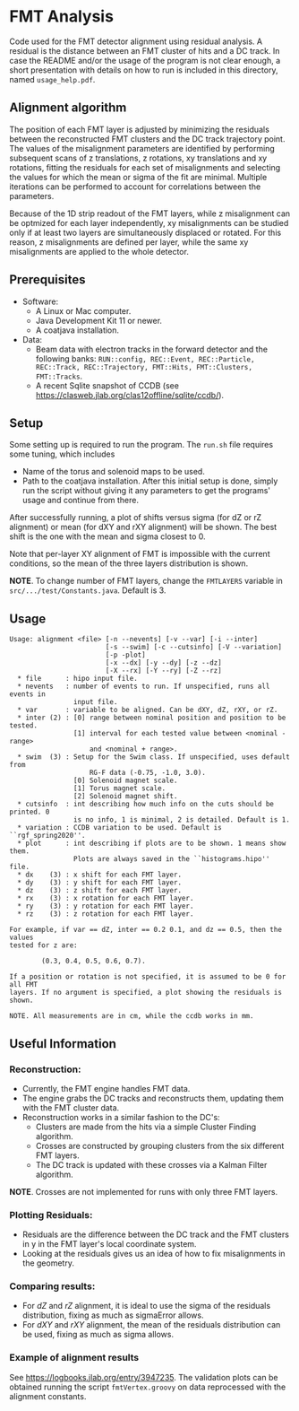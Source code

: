 # FMT Analysis
Code used for the FMT detector alignment using residual analysis. A residual is the distance between
an FMT cluster of hits and a DC track. In case the README and/or the usage of the program is not
clear enough, a short presentation with details on how to run is included in this directory, named
`usage_help.pdf`.

## Alignment algorithm
The position of each FMT layer is adjusted by minimizing the residuals between the reconstructed FMT
clusters and the DC track trajectory point. The values of the misalignment parameters are identified
by performing subsequent scans of z translations, z rotations, xy translations and xy rotations,
fitting the residuals for each set of misalignments and selecting the values for which the mean or
sigma of the fit are minimal. Multiple iterations can be performed to account for correlations
between the parameters.

 Because of the 1D strip readout of the FMT layers, while z misalignment can be optmized for each
 layer independently, xy misalignments can be studied only if at least two layers are simultaneously
 displaced or rotated. For this reason, z misalignments are defined per layer, while the same xy
 misalignments are applied to the whole detector.

## Prerequisites
* Software:
  * A Linux or Mac computer.
  * Java Development Kit 11 or newer.
  * A coatjava installation.
* Data:
  * Beam data with electron tracks in the forward detector and the following banks: `RUN::config,
  REC::Event, REC::Particle, REC::Track, REC::Trajectory, FMT::Hits, FMT::Clusters, FMT::Tracks`.
  * A recent Sqlite snapshot of CCDB (see https://clasweb.jlab.org/clas12offline/sqlite/ccdb/).

## Setup
Some setting up is required to run the program. The `run.sh` file requires some tuning, which
includes
* Name of the torus and solenoid maps to be used.
* Path to the coatjava installation.
After this initial setup is done, simply run the script without giving it any parameters to get the
programs' usage and continue from there.

After successfully running, a plot of shifts versus sigma (for dZ or rZ alignment) or mean (for dXY
    and rXY alignment) will be shown. The best shift is the one with the mean and sigma closest to
    0.

Note that per-layer XY alignment of FMT is impossible with the current conditions, so the mean of
the three layers distribution is shown.

**NOTE**. To change number of FMT layers, change the `FMTLAYERS` variable in
`src/.../test/Constants.java`. Default is 3.

## Usage
```
Usage: alignment <file> [-n --nevents] [-v --var] [-i --inter]
                        [-s --swim] [-c --cutsinfo] [-V --variation]
                        [-p -plot]
                        [-x --dx] [-y --dy] [-z --dz]
                        [-X --rx] [-Y --ry] [-Z --rz]
  * file      : hipo input file.
  * nevents   : number of events to run. If unspecified, runs all events in
                input file.
  * var       : variable to be aligned. Can be dXY, dZ, rXY, or rZ.
  * inter (2) : [0] range between nominal position and position to be tested.
                [1] interval for each tested value between <nominal - range>
                    and <nominal + range>.
  * swim  (3) : Setup for the Swim class. If unspecified, uses default from
                    RG-F data (-0.75, -1.0, 3.0).
                [0] Solenoid magnet scale.
                [1] Torus magnet scale.
                [2] Solenoid magnet shift.
  * cutsinfo  : int describing how much info on the cuts should be printed. 0
                is no info, 1 is minimal, 2 is detailed. Default is 1.
  * variation : CCDB variation to be used. Default is ``rgf_spring2020''.
  * plot      : int describing if plots are to be shown. 1 means show them.
                Plots are always saved in the ``histograms.hipo'' file.
  * dx    (3) : x shift for each FMT layer.
  * dy    (3) : y shift for each FMT layer.
  * dz    (3) : z shift for each FMT layer.
  * rx    (3) : x rotation for each FMT layer.
  * ry    (3) : y rotation for each FMT layer.
  * rz    (3) : z rotation for each FMT layer.

For example, if var == dZ, inter == 0.2 0.1, and dz == 0.5, then the values
tested for z are:

        (0.3, 0.4, 0.5, 0.6, 0.7).

If a position or rotation is not specified, it is assumed to be 0 for all FMT
layers. If no argument is specified, a plot showing the residuals is shown.

NOTE. All measurements are in cm, while the ccdb works in mm.
```

## Useful Information
### Reconstruction:
* Currently, the FMT engine handles FMT data.
* The engine grabs the DC tracks and reconstructs them, updating them with the FMT cluster data.
* Reconstruction works in a similar fashion to the DC's:
    * Clusters are made from the hits via a simple Cluster Finding algorithm.
    * Crosses are constructed by grouping clusters from the six different FMT layers.
    * The DC track is updated with these crosses via a Kalman Filter algorithm.

**NOTE**. Crosses are not implemented for runs with only three FMT layers.

### Plotting Residuals:
* Residuals are the difference between the DC track and the FMT clusters in y in the FMT layer's
local coordinate system.
* Looking at the residuals gives us an idea of how to fix misalignments in the geometry.

### Comparing results:
* For *dZ* and *rZ* alignment, it is ideal to use the sigma of the residuals distribution, fixing as
much as sigmaError allows.
* For *dXY* and *rXY* alignment, the mean of the residuals distribution can be used, fixing as much
as sigma allows.

### Example of alignment results
See https://logbooks.jlab.org/entry/3947235. The validation plots can be obtained running the script
```fmtVertex.groovy``` on data reprocessed with the alignment constants.
